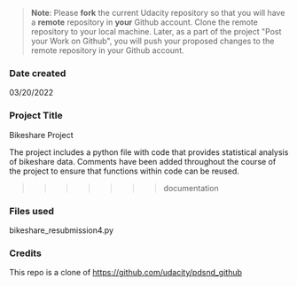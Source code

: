 >**Note**: Please **fork** the current Udacity repository so that you will have a **remote** repository in **your** Github account. Clone the remote repository to your local machine. Later, as a part of the project "Post your Work on Github", you will push your proposed changes to the remote repository in your Github account.

### Date created
03/20/2022

### Project Title

Bikeshare Project



The project includes a python file with code that provides statistical analysis of bikeshare data.
Comments have been added throughout the course of the project to ensure that functions within code can be reused.
>>>>>>> documentation

### Files used
bikeshare_resubmission4.py

### Credits
This repo is a clone of https://github.com/udacity/pdsnd_github

